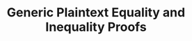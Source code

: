 ---
layout: post
year: 2021
title: "Generic Plaintext Equality and Inequality Proofs"
authors: Olivier Blazy, Xavier Bultel, Pascal Lafourcade, Octavio Perez Kempner
venue: "25th International Conference on Financial Cryptography and Data Security - FC 2021"
pdf: https://eprint.iacr.org/2021/426.pdf
web: http://fc21.ifca.ai
bib: https://dblp.org/rec/conf/fc/BlazyBLP21.html?view=bibtex
github: https://github.com/oblazy/proofofeq
talk: publications/talks/slidesFC2021.pdf
pub: https://doi.org/10.1007/978-3-662-64322-8_20
---